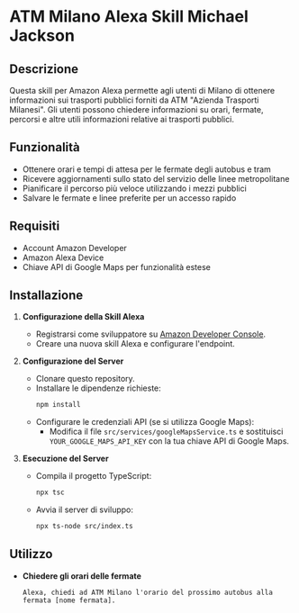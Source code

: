 # ATM Milano Alexa Skill Michael Jackson

## Descrizione
Questa skill per Amazon Alexa permette agli utenti di Milano di ottenere informazioni sui trasporti pubblici forniti da ATM "Azienda Trasporti Milanesi". Gli utenti possono chiedere informazioni su orari, fermate, percorsi e altre utili informazioni relative ai trasporti pubblici.

## Funzionalità
- Ottenere orari e tempi di attesa per le fermate degli autobus e tram
- Ricevere aggiornamenti sullo stato del servizio delle linee metropolitane
- Pianificare il percorso più veloce utilizzando i mezzi pubblici
- Salvare le fermate e linee preferite per un accesso rapido

## Requisiti
- Account Amazon Developer
- Amazon Alexa Device
- Chiave API di Google Maps per funzionalità estese

## Installazione
1. **Configurazione della Skill Alexa**
   - Registrarsi come sviluppatore su [Amazon Developer Console](https://developer.amazon.com).
   - Creare una nuova skill Alexa e configurare l'endpoint.

2. **Configurazione del Server**
   - Clonare questo repository.
   - Installare le dipendenze richieste:
     ```bash
     npm install
     ```
   - Configurare le credenziali API (se si utilizza Google Maps):
     - Modifica il file `src/services/googleMapsService.ts` e sostituisci `YOUR_GOOGLE_MAPS_API_KEY` con la tua chiave API di Google Maps.

3. **Esecuzione del Server**
   - Compila il progetto TypeScript:
     ```bash
     npx tsc
     ```
   - Avvia il server di sviluppo:
     ```bash
     npx ts-node src/index.ts
     ```

## Utilizzo
- **Chiedere gli orari delle fermate**
  ```plaintext
  Alexa, chiedi ad ATM Milano l'orario del prossimo autobus alla fermata [nome fermata].
